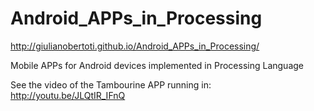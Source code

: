 Android_APPs_in_Processing
==========================

http://giulianobertoti.github.io/Android_APPs_in_Processing/

Mobile APPs for Android devices implemented in Processing Language

See the video of the Tambourine APP running in: http://youtu.be/JLQtIR_IFnQ
